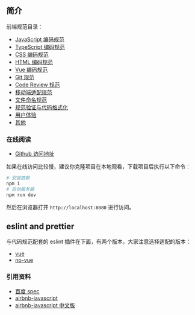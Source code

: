 ## 简介
前端规范目录：
* [JavaScript 编码规范](doc/js.md)
* [TypeScript 编码规范](doc/ts.md)
* [CSS 编码规范](doc/css.md)
* [HTML 编码规范](doc/html.md)
* [Vue 编码规范](doc/vue.md)
* [Git 规范](doc/git.md)
* [Code Review 规范](doc/codereview.md)
* [移动端适配规范](doc/mobile.html)
* [文件命名规范](doc/file.md)
* [规范验证与代码格式化](doc/verify.md)
* [用户体验](doc/ue.md)
* [其他](doc/other.md)

### 在线阅读
* [Github 访问地址](https://woai3c.github.io/front-end-specification/)

如果在线访问比较慢，建议你克隆项目在本地观看，下载项目后执行以下命令：
```bash
# 安装依赖
npm i
# 启动服务器
npm run dev
```
然后在浏览器打开 `http://localhost:8080` 进行访问。 

## eslint and prettier
与代码规范配套的 eslint 插件在下面，有两个版本，大家注意选择适配的版本：
* [vue](https://github.com/woai3c/eslint-config-airbnb-vue3-ts)
* [no-vue](https://github.com/woai3c/eslint-config-airbnb-vue3-ts/tree/no-vue)

### 引用资料
* [百度 spec](https://github.com/ecomfe/spec)
* [airbnb-javascript](https://github.com/airbnb/javascript)
* [airbnb-javascript 中文版](https://github.com/lin-123/javascript)
